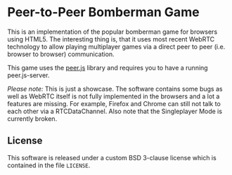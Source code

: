 Peer-to-Peer Bomberman Game
===========================

This is an implementation of the popular bomberman game for browsers using HTML5. The interesting thing is, that it uses most recent WebRTC technology to allow playing multiplayer games via a direct peer to peer (i.e. browser to browser) communication.

This game uses the [peer.js](http://peerjs.com) library and requires you to have a running peer.js-server.

*Please note:* This is just a showcase. The software contains some bugs as well as WebRTC itself is not fully implemented in the browsers and a lot a features are missing. For example, Firefox and Chrome can still not talk to each other via a RTCDataChannel. Also note that the Singleplayer Mode is currently broken.

License
-------

This software is released under a custom BSD 3-clause license which is contained in the file `LICENSE`.

